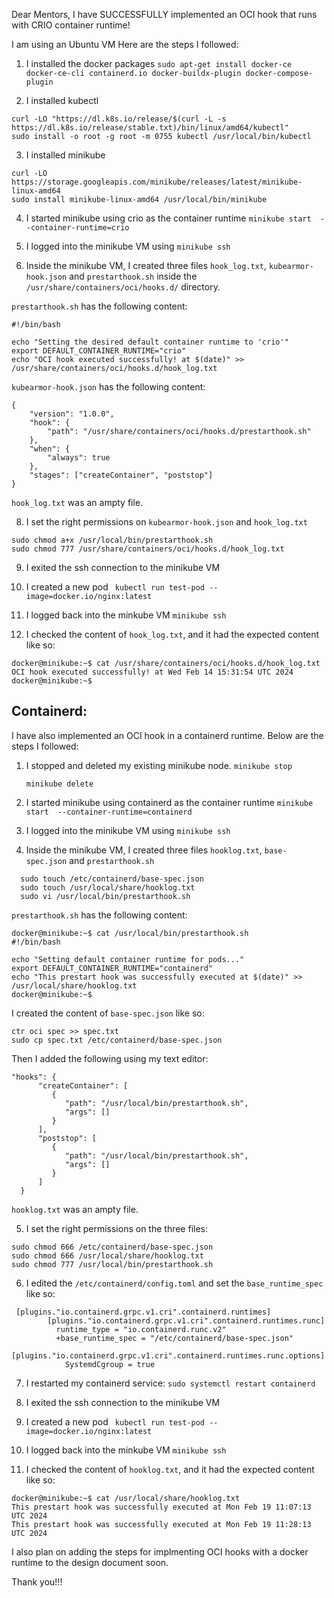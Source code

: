 Dear Mentors, I have SUCCESSFULLY implemented an OCI hook that runs with CRIO container runtime!

I am using an Ubuntu VM
Here are the steps I followed:

1. I installed the docker packages 
```sudo apt-get install docker-ce docker-ce-cli containerd.io docker-buildx-plugin docker-compose-plugin```

2. I installed kubectl 
```
curl -LO "https://dl.k8s.io/release/$(curl -L -s https://dl.k8s.io/release/stable.txt)/bin/linux/amd64/kubectl"
sudo install -o root -g root -m 0755 kubectl /usr/local/bin/kubectl
```

3. I installed minikube
```
curl -LO https://storage.googleapis.com/minikube/releases/latest/minikube-linux-amd64
sudo install minikube-linux-amd64 /usr/local/bin/minikube
```
4. I started minikube using crio as the container runtime
```minikube start  --container-runtime=crio ```

5. I logged into the minikube VM using ```minikube ssh```

6. Inside the minikube VM, I created three files ```hook_log.txt```,   ```kubearmor-hook.json``` and  ```prestarthook.sh``` inside the  ```/usr/share/containers/oci/hooks.d/``` directory.

```prestarthook.sh```  has the following content:

```
#!/bin/bash

echo "Setting the desired default container runtime to 'crio'"
export DEFAULT_CONTAINER_RUNTIME="crio"
echo "OCI hook executed successfully! at $(date)" >> /usr/share/containers/oci/hooks.d/hook_log.txt
```

```kubearmor-hook.json``` has the following content:

```
{
    "version": "1.0.0",
    "hook": {
        "path": "/usr/share/containers/oci/hooks.d/prestarthook.sh"
    },
    "when": {
        "always": true 
    },
    "stages": ["createContainer", "poststop"] 
}
```

```hook_log.txt``` was an ampty file.

8. I set the right permissions on ```kubearmor-hook.json``` and ```hook_log.txt```

```
sudo chmod a+x /usr/local/bin/prestarthook.sh
sudo chmod 777 /usr/share/containers/oci/hooks.d/hook_log.txt
```

9. I exited the ssh connection to the minikube VM

10. I created a new pod
``` kubectl run test-pod --image=docker.io/nginx:latest```

11. I logged back into the minkube VM
```minikube ssh```

12. I checked the content of ```hook_log.txt```, and it had the expected content like so:
```
docker@minikube:~$ cat /usr/share/containers/oci/hooks.d/hook_log.txt
OCI hook executed successfully! at Wed Feb 14 15:31:54 UTC 2024
docker@minikube:~$ 
```
## Containerd:
I have also implemented an OCI hook in a containerd runtime.
Below are the steps I followed:

1. I stopped and deleted my existing minikube node.
   ```minikube stop```
   
   ```minikube delete```
3. I started minikube using containerd as the container runtime
```minikube start  --container-runtime=containerd ```

4. I logged into the minikube VM using ```minikube ssh```

5. Inside the minikube VM, I created three files ```hooklog.txt```,   ```base-spec.json``` and  ```prestarthook.sh```
 ```
   sudo touch /etc/containerd/base-spec.json
   sudo touch /usr/local/share/hooklog.txt
   sudo vi /usr/local/bin/prestarthook.sh
```


```prestarthook.sh```  has the following content:

```
docker@minikube:~$ cat /usr/local/bin/prestarthook.sh 
#!/bin/bash

echo "Setting default container runtime for pods..."
export DEFAULT_CONTAINER_RUNTIME="containerd"
echo "This prestart hook was successfully executed at $(date)" >> /usr/local/share/hooklog.txt
docker@minikube:~$ 

```

I created the content of ```base-spec.json``` like so:

```
ctr oci spec >> spec.txt
sudo cp spec.txt /etc/containerd/base-spec.json
```
Then I added the following using my text editor:
```
"hooks": {
      "createContainer": [
         {
            "path": "/usr/local/bin/prestarthook.sh",
            "args": []
         }
      ],
      "poststop": [
         {
            "path": "/usr/local/bin/prestarthook.sh",
            "args": []
         }
      ]
  }

```

```hooklog.txt``` was an ampty file.

5. I set the right permissions on the three files:

```
sudo chmod 666 /etc/containerd/base-spec.json
sudo chmod 666 /usr/local/share/hooklog.txt 
sudo chmod 777 /usr/local/bin/prestarthook.sh

```
6. I edited the ```/etc/containerd/config.toml``` and set the ```base_runtime_spec``` like so:
```
 [plugins."io.containerd.grpc.v1.cri".containerd.runtimes]
        [plugins."io.containerd.grpc.v1.cri".containerd.runtimes.runc]
          runtime_type = "io.containerd.runc.v2"
          +base_runtime_spec = "/etc/containerd/base-spec.json"
          [plugins."io.containerd.grpc.v1.cri".containerd.runtimes.runc.options]
            SystemdCgroup = true
```
7. I restarted my containerd service:
   ```sudo systemctl restart containerd```
8. I exited the ssh connection to the minikube VM

9. I created a new pod
``` kubectl run test-pod --image=docker.io/nginx:latest```

10. I logged back into the minkube VM
```minikube ssh```

11. I checked the content of ```hooklog.txt```, and it had the expected content like so:
```
docker@minikube:~$ cat /usr/local/share/hooklog.txt
This prestart hook was successfully executed at Mon Feb 19 11:07:13 UTC 2024
This prestart hook was successfully executed at Mon Feb 19 11:28:13 UTC 2024

```
I also plan on adding the steps for implmenting OCI hooks with a docker runtime to the design document soon.

Thank you!!!
